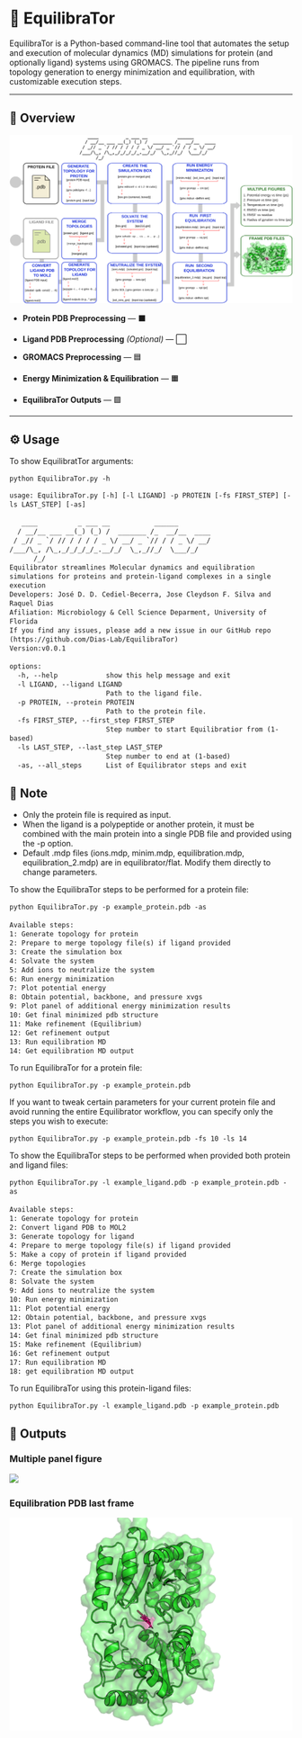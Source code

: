 # 🧬 EquilibraTor

EquilibraTor is a Python-based command-line tool that automates the setup and execution of molecular dynamics (MD) simulations for protein (and optionally ligand) systems using GROMACS. The pipeline runs from topology generation to energy minimization and equilibration, with customizable execution steps.

---

## 🚀 Overview

<img src="figures/equilibrator_workflow.svg">

- **Protein PDB Preprocessing** — ⬛ 

- **Ligand PDB Preprocessing** *(Optional)* — ⬜ 

- **GROMACS Preprocessing** — 🟦 

- **Energy Minimization & Equilibration** — 🟧 

- **EquilibraTor Outputs** — 🟩 

---

## ⚙️ Usage

To show EquilibratTor arguments:

```text
python EquilibraTor.py -h
```
```
usage: EquilibraTor.py [-h] [-l LIGAND] -p PROTEIN [-fs FIRST_STEP] [-ls LAST_STEP] [-as]

   ____          _ ___ __           ______        
  / __/__ ___ __(_) (_) /  _______ /_  __/__  ____
 / _// _ `/ // / / / / _ \/ __/ _ `// / / _ \/ __/
/___/\_, /\_,_/_/_/_/_.__/_/  \_,_//_/  \___/_/
      /_/
Equilibrator streamlines Molecular dynamics and equilibration simulations for proteins and protein-ligand complexes in a single execution
Developers: José D. D. Cediel-Becerra, Jose Cleydson F. Silva and Raquel Dias
Afiliation: Microbiology & Cell Science Deparment, University of Florida
If you find any issues, please add a new issue in our GitHub repo (https://github.com/Dias-Lab/EquilibraTor)
Version:v0.0.1

options:
  -h, --help            show this help message and exit
  -l LIGAND, --ligand LIGAND
                        Path to the ligand file.
  -p PROTEIN, --protein PROTEIN
                        Path to the protein file.
  -fs FIRST_STEP, --first_step FIRST_STEP
                        Step number to start Equilibratior from (1-based)
  -ls LAST_STEP, --last_step LAST_STEP
                        Step number to end at (1-based)
  -as, --all_steps      List of Equilibrator steps and exit
```

## 📌 Note

- Only the protein file is required as input. 
- When the ligand is a polypeptide or another protein, it must be combined with the main protein into a single PDB file and provided using the -p option.
- Default .mdp files (ions.mdp, minim.mdp, equilibration.mdp, equilibration_2.mdp) are in equilibrator/flat. Modify them directly to change parameters.


To show the EquilibraTor steps to be performed for a protein file:

```Text
python EquilibraTor.py -p example_protein.pdb -as

Available steps:
1: Generate topology for protein
2: Prepare to merge topology file(s) if ligand provided
3: Create the simulation box
4: Solvate the system
5: Add ions to neutralize the system
6: Run energy minimization
7: Plot potential energy
8: Obtain potential, backbone, and pressure xvgs
9: Plot panel of additional energy minimization results
10: Get final minimized pdb structure
11: Make refinement (Equilibrium)
12: Get refinement output
13: Run equilibration MD
14: Get equilibration MD output
```
To run EquilibraTor for a protein file:

```Text
python EquilibraTor.py -p example_protein.pdb
````

If you want to tweak certain parameters for your current protein file and avoid running the entire Equilibrator workflow, you can specify only the steps you wish to execute:

```Text
python EquilibraTor.py -p example_protein.pdb -fs 10 -ls 14
```

To show the EquilibraTor steps to be performed when provided both protein and ligand files:

```Text
python EquilibraTor.py -l example_ligand.pdb -p example_protein.pdb -as

Available steps:
1: Generate topology for protein
2: Convert ligand PDB to MOL2
3: Generate topology for ligand
4: Prepare to merge topology file(s) if ligand provided
5: Make a copy of protein if ligand provided
6: Merge topologies
7: Create the simulation box
8: Solvate the system
9: Add ions to neutralize the system
10: Run energy minimization
11: Plot potential energy
12: Obtain potential, backbone, and pressure xvgs
13: Plot panel of additional energy minimization results
14: Get final minimized pdb structure
15: Make refinement (Equilibrium)
16: Get refinement output
17: Run equilibration MD
18: get equilibration MD output
```

To run EquilibraTor using this protein-ligand files:

```Text
python EquilibraTor.py -l example_ligand.pdb -p example_protein.pdb
```


## 💾 Outputs

### Multiple panel figure
<img src="figures/protein-ligand_equilibration.png">

### Equilibration PDB last frame
<img src="figures/protein-ligand_eq_last_frame.png">

